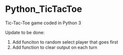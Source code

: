 # Python_TicTacToe
Tic-Tac-Toe game coded in Python 3

Update to be done:
1) Add funciton to random select player that goes first
2) Add function to clear output on each turn
